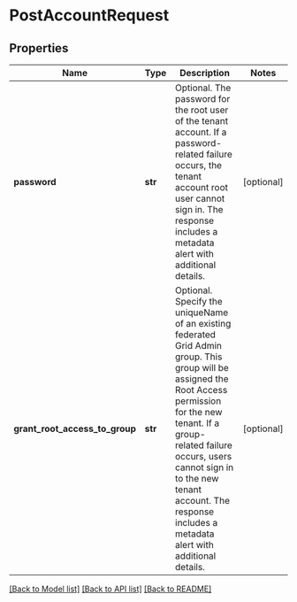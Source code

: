 # PostAccountRequest

## Properties
Name | Type | Description | Notes
------------ | ------------- | ------------- | -------------
**password** | **str** | Optional. The password for the root user of the tenant account. If a password-related failure occurs, the tenant account root user cannot sign in. The response includes a metadata alert with additional details. | [optional] 
**grant_root_access_to_group** | **str** | Optional. Specify the uniqueName of an existing federated Grid Admin group. This group will be assigned the Root Access permission for the new tenant. If a group-related failure occurs, users cannot sign in to the new tenant account. The response includes a metadata alert with additional details. | [optional] 

[[Back to Model list]](../README.md#documentation-for-models) [[Back to API list]](../README.md#documentation-for-api-endpoints) [[Back to README]](../README.md)

